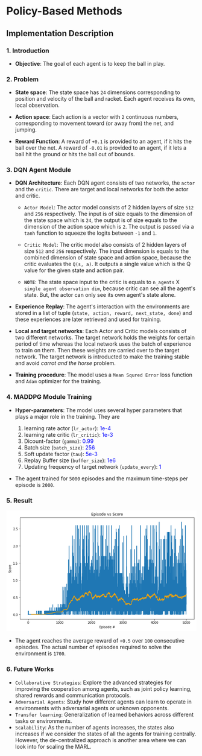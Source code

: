 # Policy-Based Methods

## Implementation Description

### 1. Introduction
* **Objective**: The goal of each agent is to keep the ball in play.

### 2. Problem
* **State space**: The state space has `24` dimensions corresponding to position and velocity of the ball and racket. Each agent receives its own, local observation.

* **Action space**: Each action is a vector with `2` continuous numbers, corresponding to movement toward (or away from) the net, and jumping.

* **Reward Function**: A reward of `+0.1` is provided to an agent, if it hits the ball over the net. A reward of `-0.01` is provided to an agent, if it lets a ball hit the ground or hits the ball out of bounds.

### 3. DQN Agent Module
* **DQN Architecture**: Each DQN agent consists of two networks, the `actor` and the `critic`. There are target and local networks for both the actor and critic. 
    - `Actor Model`: The actor model consists of 2 hidden layers of size `512` and `256` respectively. The input is of size equals to the dimension of the state space which is `24`, the output is of size equals to the dimension of the action space which is `2`. The output is passed via a `tanh` function to squeeze the logits between `-1` and `1`.

    - `Critic Model`: The critic model also consists of 2 hidden layers of size `512` and `256` respectively. The input dimension is equals to the combined dimension of state space and action space, because the critic evaluates the `Q(s, a)`. It outputs a single value which is the Q value for the given state and action pair. 
    
    - **`NOTE`**: The state space input to the critic is equals to `n_agents` X `single agent observation dim`, because critic can see all the agent's state. But, the actor can only see its own agent's state alone.

* **Experience Replay**: The agent's interaction with the environments are stored in a list of tuple (`state, action, reward, next_state, done`) and these experiences are later retrieved and used for training.

* **Local and target networks**: Each Actor and Critic models consists of two different networks. The target network holds the weights for certain period of time whereas the local network uses the batch of experience to train on them. Then these weights are carried over to the target network. The target network is introducted to make the training stable and avoid *carrot and the horse* problem.

* **Training procedure**: The model uses a `Mean Squred Error` loss function and `Adam` optimizer for the training. 

### 4. MADDPG Module Training
* **Hyper-parameters**: The model uses several hyper parameters that plays a major role in the training. They are
    1. learning rate actor (`lr_actor`): <span style="color: blue">1e-4</span>
    2. learning rate critic (`lr_critic`): <span style="color: blue">1e-3</span>
    3. Dicount-factor (`gamma`): <span style="color: blue">0.99</span>
    4. Batch size (`batch_size`): <span style="color: blue">256</span>
    5. Soft update factor (`tau`): <span style="color: blue">5e-3</span>
    6. Replay Buffer size (`buffer_size`): <span style="color: blue">1e6</span>
    7. Updating frequency of target network (`update_every`): <span style="color: blue">1</span>

* The agent trained for `5000` episodes and the maximum time-steps per episode is `2000`.

### 5. Result
![alt text](episode_vs_score.png)
* The agent reaches the average reward of `+0.5` over `100` consecutive episodes. The actual number of episodes required to solve the environment is `1700`.

### 6. Future Works
* `Collaborative Strategies`: Explore the advanced strategies for improving the cooperation among agents, such as joint policy learning, shared rewards and communication protocols.
* `Adversarial Agents`: Study how different agents can learn to operate in environments with adversarial agents or unknown opponents.
* `Transfer learning`: Generalization of learned behaviors across different tasks or environments.
* `Scalability`: As the number of agents increases, the states also increases if we consider the states of all the agents for training centrally. However, the de-centralized approach is another area where we can look into for scaling the MARL.
